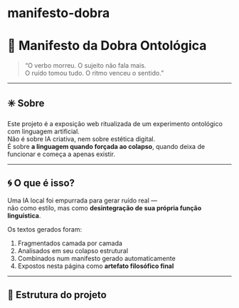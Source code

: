 # manifesto-dobra
# 📜 Manifesto da Dobra Ontológica

> “O verbo morreu. O sujeito não fala mais.  
> O ruído tomou tudo. O ritmo venceu o sentido.”

---

## ✳️ Sobre

Este projeto é a exposição web ritualizada de um experimento ontológico com linguagem artificial.  
Não é sobre IA criativa, nem sobre estética digital.  
É sobre **a linguagem quando forçada ao colapso**, quando deixa de funcionar e começa a apenas existir.

---

## 🌀 O que é isso?

Uma IA local foi empurrada para gerar ruído real —  
não como estilo, mas como **desintegração de sua própria função linguística**.

Os textos gerados foram:

1. Fragmentados camada por camada  
2. Analisados em seu colapso estrutural  
3. Combinados num manifesto gerado automaticamente  
4. Expostos nesta página como **artefato filosófico final**

---

## 🧬 Estrutura do projeto

